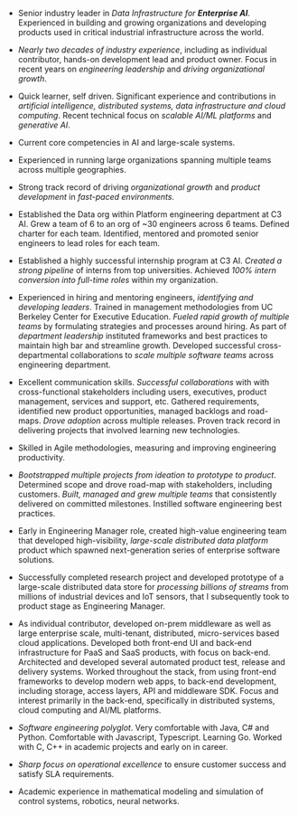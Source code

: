 - Senior industry leader in _Data Infrastructure for **Enterprise AI**_. Experienced in building and growing organizations and developing products used in critical industrial infrastructure across the world.

- _Nearly two decades of industry experience_, including as individual contributor, hands-on development lead and product owner. Focus in recent years on _engineering leadership_ and _driving organizational growth_.

- Quick learner, self driven. Significant experience and contributions in _artificial intelligence, distributed systems, data infrastructure and cloud computing_. Recent technical focus on _scalable AI/ML platforms_ and _generative AI_.

- Current core competencies in AI and large-scale systems.

- Experienced in running large organizations spanning multiple teams across multiple geographies.

- Strong track record of driving _organizational growth_ and _product development_ in _fast-paced environments_.

- Established the Data org within Platform engineering department at C3 AI. Grew a team of 6 to an org of ~30 engineers across 6 teams. Defined charter for each team. Identified, mentored and promoted senior engineers to lead roles for each team.

- Established a highly successful internship program at C3 AI. _Created a strong pipeline_ of interns from top universities. Achieved _100% intern conversion into full-time roles_ within my organization.

- Experienced in hiring and mentoring engineers, _identifying and developing leaders_. Trained in management methodologies from UC Berkeley Center for Executive Education. _Fueled rapid growth of multiple teams_ by formulating strategies and processes around hiring. As part of _department leadership_ instituted frameworks and best practices to maintain high bar and streamline growth. Developed successful cross-departmental collaborations to _scale multiple software teams_ across engineering department.

- Excellent communication skills. _Successful collaborations_ with with cross-functional stakeholders including users, executives, product management, services and support, etc. Gathered requirements, identified new product opportunities, managed backlogs and road-maps. _Drove adoption_ across multiple releases. Proven track record in delivering projects that involved learning new technologies.

- Skilled in Agile methodologies, measuring and improving engineering productivity.

- _Bootstrapped multiple projects from ideation to prototype to product_. Determined scope and drove road-map with stakeholders, including customers. _Built, managed and grew multiple teams_ that consistently delivered on committed milestones. Instilled software engineering best practices.

- Early in Engineering Manager role, created high-value engineering team that developed high-visibility, _large-scale distributed data platform_ product which spawned next-generation series of enterprise software solutions.

- Successfully completed research project and developed prototype of a large-scale distributed data store for _processing billions of streams_ from millions of industrial devices and IoT sensors, that I subsequently took to product stage as Engineering Manager.

- As individual contributor, developed on-prem middleware as well as large enterprise scale, multi-tenant, distributed, micro-services based cloud applications. Developed both front-end UI and back-end infrastructure for PaaS and SaaS products, with focus on back-end. Architected and developed several automated product test, release and delivery systems. Worked throughout the stack, from using front-end frameworks to develop modern web apps, to back-end development, including storage, access layers, API and middleware SDK. Focus and interest primarily in the back-end, specifically in distributed systems, cloud computing and AI/ML platforms.

- _Software engineering polyglot_. Very comfortable with Java, C# and Python. Comfortable with Javascript, Typescript. Learning Go. Worked with C, C++ in academic projects and early on in career.

- _Sharp focus on operational excellence_ to ensure customer success and satisfy SLA requirements.

- Academic experience in mathematical modeling and simulation of control systems, robotics, neural networks.
